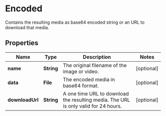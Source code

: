 

# Encoded

Contains the resulting media as base64 encoded string or an URL to download that media.

## Properties

| Name | Type | Description | Notes |
|------------ | ------------- | ------------- | -------------|
|**name** | **String** | The original filename of the image or video. |  [optional] |
|**data** | **File** | The encoded media in base64 format. |  [optional] |
|**downloadUrl** | **String** | A one time URL to download the resulting media. The URL is only valid for 24 hours. |  [optional] |



